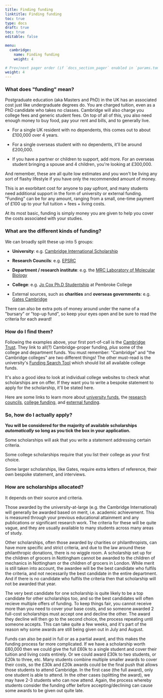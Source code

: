 ```yaml
---
title: Finding funding
linktitle: Finding funding
toc: true
type: docs
draft: true
toc: true
editable: false

menu:
  cambridge:
    name: Finding funding
    weight: 4

# Prev/next pager order (if `docs_section_pager` enabled in `params.toml`)
weight: 4
---
```


### What does "funding" mean?

Postgraduate education (aka Masters and PhD) in the UK has an associated cost just like undergraduate degrees do. You are charged tuition, even as a PhD candidate who takes no classes. Cambridge will also charge you college fees and generic student fees. On top of all of this, you also need enough money to buy food, pay your rent and bills, and to generally live.

 - For a single UK resident with no dependents, this comes out to about £100,000 over 4 years.

 - For a single overseas student with no dependents, it'll be around £200,000.

 - If you have a partner or children to support, add more. For an overseas student bringing a spouse and 4 children, you're looking at £300,000.

And remember, these are all quite low estimates and you won't be living any sort of flashy lifestyle if you have only the recommended amount of money.

This is an exorbitant cost for anyone to pay upfront, and many students need additional support in the form of university or external funding. "Funding" can be for any amount, ranging from a small, one-time payment of £100 up to your full tuition + fees + living costs. 

At its most basic, funding is simply money you are given to help you cover the costs associated with your studies.

### What are the different kinds of funding?

We can broadly split these up into 5 groups:

- **University**: e.g. [Cambridge International Scholarship](https://www.cambridgetrust.org/scholarships/v-c-awards-and-cambridge-international-scholarships/)

- **Research Councils**: e.g. [EPSRC](https://epsrc.ukri.org/skills/students/)

- **Department / research institute**: e.g. the [MRC Laboratory of Molecular Biology](https://www2.mrc-lmb.cam.ac.uk/students/international-phd-programme/funding/)

- **College**: e.g. [Jo Cox Ph.D Studentship](https://www.pem.cam.ac.uk/study-here/graduate/financial-support) at Pembroke College

- External sources, such as **charities** and **overseas governments**: e.g. [Gates Cambridge](https://www.gatescambridge.org/)

There can also be extra pots of money around under the name of a "bursary" or "top-up fund", so keep your eyes open and be sure to read the criteria for each award!

### How do I find them?

Following the examples above, your first port-of-call is the [Cambridge Trust](https://www.cambridgetrust.org/scholarships/). They link to all(?) Cambridge-proper funding, *plus* some of the college and department funds. You must remember: "Cambridge" and "the Cambridge colleges" are two different things! The other must-read is the university's [Funding Search Tool](https://www.student-funding.cam.ac.uk/) which should list all available college funds.

It's also a good idea to look at individual college websites to check what scholarships are on offer. If they want you to write a bespoke statement to apply for the scholarship, it'll be stated here.

Here are some links to learn more about [university funds](http://2021.postgraduate.study.staging.drupal.uis.cam.ac.uk/funding/university-funds), the [research councils](https://www.postgraduate.study.cam.ac.uk/funding/research-council-ukri), [college funding](https://www.postgraduate.study.cam.ac.uk/funding/college-funding), and [external funding](http://2021.postgraduate.study.staging.drupal.uis.cam.ac.uk/funding/external-funding).

### So, how do I actually apply?

**You will be considered for the majority of available scholarships *automatically* so long as you tick the box in your application.**

Some scholarships will ask that you write a statement addressing certain criteria.

Some college scholarships require that you list their college as your first choice.

Some larger scholarships, like Gates, require extra letters of reference, their own bespoke statement, and interviews.

### How are scholarships allocated?

It depends on their source and criteria.

Those awarded by the university-at-large (e.g. the Cambridge International) will generally be awarded based on merit, i.e. academic achievement. This is measured through your previous educational attainment and any publications or significant research work. The criteria for these will be quite vague, and they are usually available to many students across many areas of study.

Other scholarships, often those awarded by charities or philanthropists, can have more specific and strict criteria, and due to the law around these philanthropic donations, there is no wiggle room. A scholarship set up for the children of grocers in Nottingham cannot be awarded to the children of mechanics in Nottingham or the children of grocers in London. While merit is still taken into account, the awardee will be the best candidate who fulfils the criteria, and not necessarily the best candidate in the entire department. And if there is no candidate who fulfils the criteria then that scholarship will not be awarded that year.

The very best candidate for one scholarship is quite likely to be a top candidate for other scholarships too, and so the best candidates will often recieve multiple offers of funding. To keep things fair, you cannot receive more than you need to cover your base costs, and so someone awarded 2 full-cost scholarships must accept one and decline the other. The award they decline will then go to the second choice, the process repeating until someone accepts. This can take quite a few weeks, and it's part of the reason why some awards are still being given out in July and August.

Funds can also be paid in full or as a partial award, and this makes the funding process far more complicated. If we have a scholarship worth £60,000 then we could give the full £60k to a single student and cover their tuition and living costs entirely. Or we could award £30k to two students, or £20k to three, etc. Many students combine multiple smaller awards to cover their costs, so the £30k and £20k awards could be the final push that allows those students to attend Cambridge. In the first case (the full award), only one student is able to attend. In the other cases (splitting the award), we may have 2-3 students who can now attend. Again, the process whereby students consider the funding offer before accepting/declining can cause some awards to be given out quite late.
